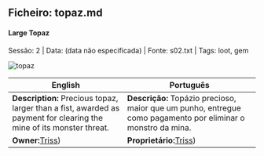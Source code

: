 ﻿## Ficheiro: topaz.md

#### Large Topaz

Sessão: 2 | Data: (data não especificada) | Fonte: s02.txt | Tags: loot, gem

![topaz](assets/loot/topaz.webp)

| English                                                                                                              | Português                                                                                                    |
| -------------------------------------------------------------------------------------------------------------------- | ------------------------------------------------------------------------------------------------------------ |
| **Description:** Precious topaz, larger than a fist, awarded as payment for clearing the mine of its monster threat. | **Descrição:** Topázio precioso, maior que um punho, entregue como pagamento por eliminar o monstro da mina. |
| **Owner:**[Triss](docs/dm/-/pc/pc_triss_merrill.md))                                                                              | **Proprietário:**[Triss](docs/dm/-/pc/pc_triss_merrill.md))                                                               |




















